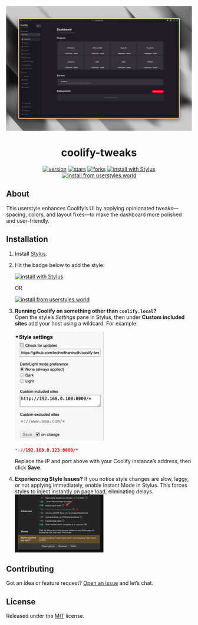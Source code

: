 <div align="center">

  <img alt="" src="/.github/assets/cover.png" />

<h1>
  coolify-tweaks
</h1>

<div>

[![version](https://img.shields.io/github/v/tag/techwithanirudh/coolify-tweaks.svg?label=version&style=flat)](https://github.com/techwithanirudh/coolify-tweaks/releases)
[![stars](https://img.shields.io/github/stars/techwithanirudh/coolify-tweaks.svg?style=flat)](https://github.com/techwithanirudh/coolify-tweaks/stargazers)
[![forks](https://img.shields.io/github/forks/techwithanirudh/coolify-tweaks.svg?color=007ec6&style=flat)](https://github.com/techwithanirudh/coolify-tweaks/network)
[![install with Stylus](https://img.shields.io/badge/Install%20directly%20with-Stylus-116b59.svg?longCache=true&style=flat)](https://gh-releases.techwithanirudh.com/api/release/techwithanirudh/coolify-tweaks/latest/main.user.css)
[![install from userstyles.world](https://img.shields.io/badge/Install%20from-userstyles.world-116b59.svg?longCache=true&style=flat)](https://userstyles.world/style/22850/coolify-enhanced-ui)

</div>

</div>

## About

This userstyle enhances Coolify’s UI by applying opinionated tweaks—spacing, colors, and layout fixes—to make the dashboard more polished and user-friendly.

## Installation

1. Install [Stylus](https://add0n.com/stylus.html).
2. Hit the badge below to add the style:

   [![install with Stylus](https://img.shields.io/badge/Install%20directly%20with-Stylus-116b59.svg?longCache=true&style=flat)](https://github.com/techwithanirudh/coolify-tweaks/releases/latest/download/main.user.css)

   OR

   [![install from userstyles.world](https://img.shields.io/badge/Install%20from-userstyles.world-116b59.svg?longCache=true&style=flat)](https://userstyles.world/style/22850/coolify-enhanced-ui)

3. **Running Coolify on something other than `coolify.local`?**  
   Open the style’s _Settings_ pane in Stylus, then under **Custom included sites** add your host using a wildcard. For example:

   <img alt="Stylus Settings" src="/.github/assets/stylus-settings.png" width="50%" />

   ```css
   *://192.168.0.123:8000/*
   ```

   Replace the IP and port above with your Coolify instance’s address, then click **Save**.

4. **Experiencing Style Issues?**
   If you notice style changes are slow, laggy, or not applying immediately, enable Instant Mode in Stylus. This forces styles to inject instantly on page load, eliminating delays.  
   <img alt="Stylus Instant Mode" src="/.github/assets/stylus-instant-mode.png" width="50%" />

## Contributing

Got an idea or feature request? [Open an issue](https://github.com/techwithanirudh/coolify-tweaks/issues) and let’s chat.

## License

Released under the [MIT](license) license.
